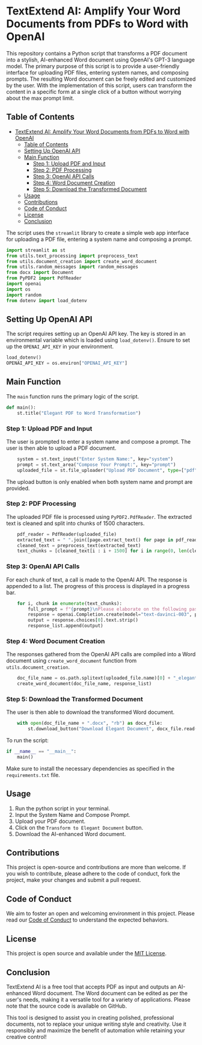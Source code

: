 # TextExtend AI: Amplify Your Word Documents from PDFs to Word with OpenAI

This repository contains a Python script that transforms a PDF document into a stylish, AI-enhanced Word document using OpenAI's GPT-3 language model. The primary purpose of this script is to provide a user-friendly interface for uploading PDF files, entering system names, and composing prompts. The resulting Word document can be freely edited and customized by the user. With the implementation of this script, users can transform the content in a specific form at a single click of a button without worrying about the max prompt limit.

## Table of Contents

- [TextExtend AI: Amplify Your Word Documents from PDFs to Word with OpenAI](#textextend-ai-amplify-your-word-documents-from-pdfs-to-word-with-openai)
  - [Table of Contents](#table-of-contents)
  - [Setting Up OpenAI API](#setting-up-openai-api)
  - [Main Function](#main-function)
    - [Step 1: Upload PDF and Input](#step-1-upload-pdf-and-input)
    - [Step 2: PDF Processing](#step-2-pdf-processing)
    - [Step 3: OpenAI API Calls](#step-3-openai-api-calls)
    - [Step 4: Word Document Creation](#step-4-word-document-creation)
    - [Step 5: Download the Transformed Document](#step-5-download-the-transformed-document)
  - [Usage](#usage)
  - [Contributions](#contributions)
  - [Code of Conduct](#code-of-conduct)
  - [License](#license)
  - [Conclusion](#conclusion)

The script uses the `streamlit` library to create a simple web app interface for uploading a PDF file, entering a system name and composing a prompt.

```python
import streamlit as st
from utils.text_processing import preprocess_text
from utils.document_creation import create_word_document
from utils.random_messages import random_messages
from docx import Document
from PyPDF2 import PdfReader
import openai
import os
import random
from dotenv import load_dotenv
```

## Setting Up OpenAI API

The script requires setting up an OpenAI API key. The key is stored in an environmental variable which is loaded using `load_dotenv()`. Ensure to set up the `OPENAI_API_KEY` in your environment.

```python
load_dotenv()
OPENAI_API_KEY = os.environ["OPENAI_API_KEY"]
```

## Main Function

The `main` function runs the primary logic of the script.

```python
def main():
    st.title("Elegant PDF to Word Transformation")
```

### Step 1: Upload PDF and Input

The user is prompted to enter a system name and compose a prompt. The user is then able to upload a PDF document.

```python
    system = st.text_input("Enter System Name:", key="system")
    prompt = st.text_area("Compose Your Prompt:", key="prompt")
    uploaded_file = st.file_uploader("Upload PDF Document", type=["pdf"])
```

The upload button is only enabled when both system name and prompt are provided.

### Step 2: PDF Processing

The uploaded PDF file is processed using `PyPDF2.PdfReader`. The extracted text is cleaned and split into chunks of 1500 characters.

```python
    pdf_reader = PdfReader(uploaded_file)
    extracted_text = " ".join([page.extract_text() for page in pdf_reader.pages])
    cleaned_text = preprocess_text(extracted_text)
    text_chunks = [cleaned_text[i : i + 1500] for i in range(0, len(cleaned_text), 1500)]
```

### Step 3: OpenAI API Calls

For each chunk of text, a call is made to the OpenAI API. The response is appended to a list. The progress of this process is displayed in a progress bar.

```python
    for i, chunk in enumerate(text_chunks):
        full_prompt = f"{prompt}\nPlease elaborate on the following passage enclosed in backticks / Text: `{chunk}`"
        response = openai.Completion.create(model="text-davinci-003", prompt=full_prompt, temperature=0.8, max_tokens=1500)
        output = response.choices[0].text.strip()
        response_list.append(output)
```

### Step 4: Word Document Creation

The responses gathered from the OpenAI API calls are compiled into a Word document using `create_word_document` function from `utils.document_creation`.

```python
    doc_file_name = os.path.splitext(uploaded_file.name)[0] + "_elegant"
    create_word_document(doc_file_name, response_list)
```

### Step 5: Download the Transformed Document

The user is then able to download the transformed Word document.

```python
    with open(doc_file_name + ".docx", "rb") as docx_file:
        st.download_button("Download Elegant Document", docx_file.read(), f"{doc_file_name}.docx")
```

To run the script:

```python
if __name__ == "__main__":
    main()
```

Make sure to install the necessary dependencies as specified in the `requirements.txt` file.

## Usage

1. Run the python script in your terminal.
2. Input the System Name and Compose Prompt.
3. Upload your PDF document.
4. Click on the `Transform to Elegant Document` button.
5. Download the AI-enhanced Word document.

## Contributions

This project is open-source and contributions are more than welcome. If you wish to contribute, please adhere to the code of conduct, fork the project, make your changes and submit a pull request.

## Code of Conduct

We aim to foster an open and welcoming environment in this project. Please read our [Code of Conduct](./CODE_OF_CONDUCT.md) to understand the expected behaviors.

## License

This project is open source and available under the [MIT License](./LICENSE.md).

## Conclusion

TextExtend AI is a free tool that accepts PDF as input and outputs an AI-enhanced Word document. The Word document can be edited as per the user's needs, making it a versatile tool for a variety of applications. Please note that the source code is available on GitHub.

This tool is designed to assist you in creating polished, professional documents, not to replace your unique writing style and creativity. Use it responsibly and maximize the benefit of automation while retaining your creative control!
